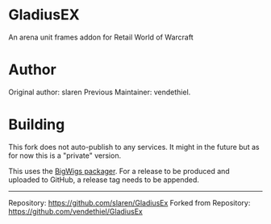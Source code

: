 # GladiusEX
An arena unit frames addon for Retail World of Warcraft

# Author
Original author: slaren
Previous Maintainer: vendethiel.

# Building
This fork does not auto-publish to any services. It might in the future but as for now this is a "private" version.

This uses the [BigWigs packager](https://github.com/BigWigsMods/packager/). For a release to be produced and uploaded to GitHub, a release tag needs to be appended.

-----

Repository: https://github.com/slaren/GladiusEx
Forked from Repository: https://github.com/vendethiel/GladiusEx
